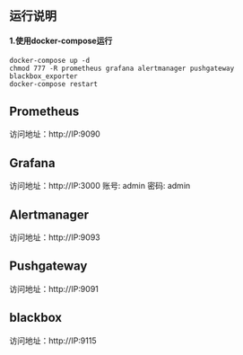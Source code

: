 ## 运行说明
#### 1.使用docker-compose运行
```
docker-compose up -d
chmod 777 -R prometheus grafana alertmanager pushgateway blackbox_exporter
docker-compose restart
```

## Prometheus
访问地址：http://IP:9090

## Grafana
访问地址：http://IP:3000
账号: admin
密码: admin

## Alertmanager
访问地址：http://IP:9093

## Pushgateway
访问地址：http://IP:9091

## blackbox
访问地址：http://IP:9115
